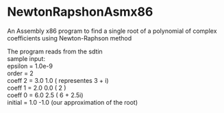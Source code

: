 # NewtonRapshonAsmx86
An Assembly x86 program to find a single root of a polynomial of complex coefficients using Newton-Raphson method

The program reads from the sdtin  
sample input:  
  epsilon = 1.0e-9  
  order = 2  
  coeff 2 = 3.0 1.0 ( representes 3 + i)  
  coeff 1 = 2.0 0.0 ( 2 )  
  coeff 0 = 6.0 2.5 ( 6 + 2.5i)  
  initial = 1.0 -1.0 (our approximation of the root)  
